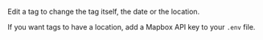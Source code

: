 Edit a tag to change the tag itself, the date or the location.

If you want tags to have a location, add a Mapbox API key to your `.env` file.

